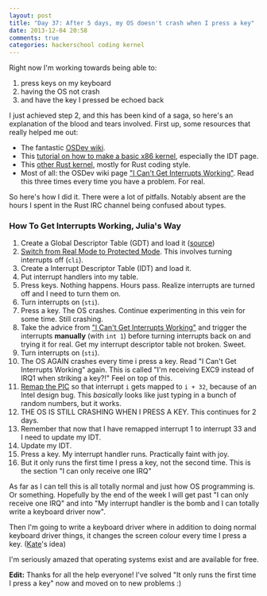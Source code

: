 ```yaml
---
layout: post
title: "Day 37: After 5 days, my OS doesn't crash when I press a key"
date: 2013-12-04 20:58
comments: true
categories: hackerschool coding kernel
---
```


Right now I'm working towards being able to:

1. press keys on my keyboard
2. having the OS not crash
3. and have the key I pressed be echoed back

I just achieved step 2, and this has been kind of a saga, so here's an
explanation of the blood and tears involved. First up, some resources
that really helped me out:

* The fantastic [OSDev wiki](http://wiki.osdev.org/Main_Page).
* This
  [tutorial on how to make a basic x86 kernel](http://www.osdever.net/bkerndev/Docs/idt.htm),
  especially the IDT page.
* This [other Rust kernel](https://github.com/pcmattman/rustic/),
  mostly for Rust coding style.
* Most of all: the OSDev wiki page
  ["I Can't Get Interrupts Working"](http://wiki.osdev.org/I_Cant_Get_Interrupts_Working).
  Read this three times every time you have a problem. For real.

So here's how I did it. There were a lot of pitfalls. Notably absent
are the hours I spent in the Rust IRC channel being confused about
types.

### How To Get Interrupts Working, Julia's Way

1. Create a Global Descriptor Table (GDT) and load it ([source](https://github.com/jvns/rustboot/blob/b845c49358e6f789636a0ce763406fa5200403a5/src/loader.asm#L67))
2. [Switch from Real Mode to Protected Mode](http://wiki.osdev.org/Protected_mode).
   This involves turning interrupts off (`cli`).
3. Create a Interrupt Descriptor Table (IDT) and load it.
4. Put interrupt handlers into my table.
5. Press keys. Nothing happens. Hours pass. Realize interrupts are
   turned off and I need to turn them on.
5. Turn interrupts on (`sti`).
6. Press a key. The OS crashes. Continue experimenting in this
   vein for some time. Still crashing.
6. Take the advice from ["I Can't Get Interrupts Working"](http://wiki.osdev.org/I_Cant_Get_Interrupts_Working)
   and trigger the interrupts **manually** (with `int 1`) before
   turning interrupts back on and trying it for real. Get my interrupt
   descriptor table not broken. Sweet.
7. Turn interrupts on (`sti`).
8. The OS AGAIN crashes every time i press a key. Read "I Can't
   Get Interrupts Working" again. This is called "I'm receiving EXC9
   instead of IRQ1 when striking a key?!" Feel on top of this.
9. [Remap the PIC](http://wiki.osdev.org/PIC) so that interrupt `i`
   gets mapped to `i + 32`, because of an Intel design bug. This
   *basically* looks like just typing in a bunch of random numbers,
   but it works.
10. THE OS IS STILL CRASHING WHEN I PRESS A KEY. This continues for 2
    days.
10. Remember that now that I have remapped interrupt 1 to interrupt 33
    and I need to update my IDT.
11. Update my IDT.
12. Press a key. My interrupt handler runs. Practically faint with joy.
13. But it only runs the first time I press a key, not the second
    time. This is the section "I can only receive one IRQ"

As far as I can tell this is all totally normal and just how OS
programming is. Or something. Hopefully by the end of the week I will
get past "I can only receive one IRQ" and into "My interrupt handler
is the bomb and I can totally write a keyboard driver now".

Then I'm going to write a keyboard driver where in addition to doing
normal keyboard driver things, it changes the screen colour every time
I press a key. ([Kate](http://kate.io)'s idea)

I'm seriously amazed that operating systems exist and are available
for free.

**Edit:** Thanks for all the help everyone! I've solved "It only runs
the first time I press a key" now and moved on to new problems :)

